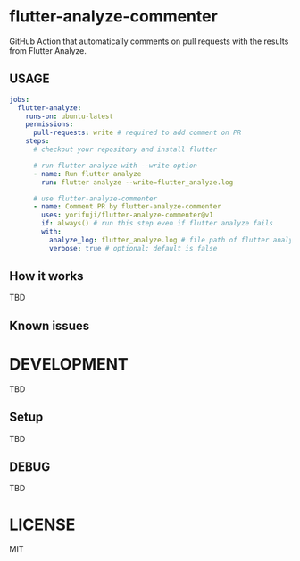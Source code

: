 # flutter-analyze-commenter

GitHub Action that automatically comments on pull requests with the results from Flutter Analyze.

## USAGE

```yaml
jobs:
  flutter-analyze:
    runs-on: ubuntu-latest
    permissions:
      pull-requests: write # required to add comment on PR
    steps:
      # checkout your repository and install flutter

      # run flutter analyze with --write option
      - name: Run flutter analyze
        run: flutter analyze --write=flutter_analyze.log

      # use flutter-analyze-commenter
      - name: Comment PR by flutter-analyze-commenter
        uses: yorifuji/flutter-analyze-commenter@v1
        if: always() # run this step even if flutter analyze fails
        with:
          analyze_log: flutter_analyze.log # file path of flutter analyze log
          verbose: true # optional: default is false
```

## How it works

TBD

## Known issues

# DEVELOPMENT

TBD

## Setup

TBD

## DEBUG

TBD

# LICENSE

MIT
